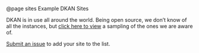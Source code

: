 @page sites Example DKAN Sites

DKAN is in use all around the world. Being open source, we don’t know of all the instances, but [click here to view](https://getdkan.org/community/) a sampling of the ones we are aware of.

[Submit an issue](https://github.com/GetDKAN/dkan/issues/new) to add your site to the list.
